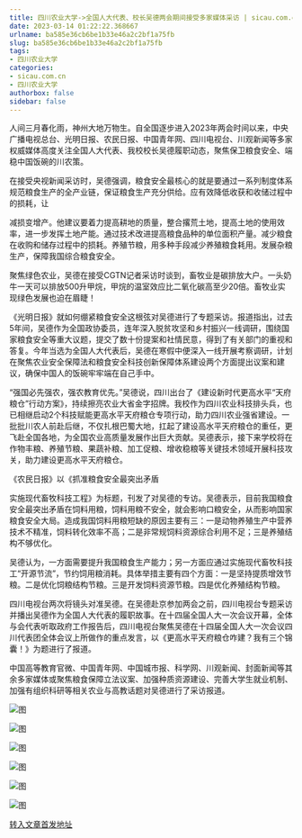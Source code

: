 ```yaml
---
title: 四川农业大学->全国人大代表、校长吴德两会期间接受多家媒体采访 | sicau.com.cn
date: 2023-03-14 01:22:22.368667
urlname: ba585e36cb6be1b33e46a2c2bf1a75fb
slug: ba585e36cb6be1b33e46a2c2bf1a75fb
tags: 
- 四川农业大学
categories:
- sicau.com.cn
- 四川农业大学
authorbox: false
sidebar: false
---
```

人间三月春化雨，神州大地万物生。自全国逐步进入2023年两会时间以来，中央广播电视总台、光明日报、农民日报、中国青年网、四川电视台、川观新闻等多家权威媒体高度关注全国人大代表、我校校长吴德履职动态，聚焦保卫粮食安全、端稳中国饭碗的川农策。  

在接受央视新闻采访时，吴德强调，粮食安全最核心的就是要通过一系列制度体系规范粮食生产的全产业链，保证粮食生产充分供给。应有效降低收获和收储过程中的损耗，让
<!--more-->
减损变增产。他建议要着力提高耕地的质量，整合撂荒土地，提高土地的使用效率，进一步发挥土地产能。通过技术改进提高粮食品种的单位面积产量。减少粮食在收购和储存过程中的损耗。养殖节粮，用多种手段减少养殖粮食耗用。发展杂粮生产，保障我国综合粮食安全。

聚焦绿色农业，吴德在接受CGTN记者采访时谈到，畜牧业是碳排放大户。一头奶牛一天可以排放500升甲烷，甲烷的温室效应比二氧化碳高至少20倍。畜牧业实现绿色发展也迫在眉睫！

《光明日报》就如何绷紧粮食安全这根弦对吴德进行了专题采访。报道指出，过去5年间，吴德作为全国政协委员，连年深入脱贫攻坚和乡村振兴一线调研，围绕国家粮食安全等重大议题，提交了数十份提案和社情民意，得到了有关部门的重视和答复。今年当选为全国人大代表后，吴德在寒假中便深入一线开展考察调研，计划在聚焦农业安全保障法和粮食安全科技创新保障体系建设两个方面提出议案和建议，确保中国人的饭碗牢牢端在自己手中。

“强国必先强农，强农教育优先。”吴德说，四川出台了《建设新时代更高水平“天府粮仓”行动方案》，持续擦亮农业大省金字招牌。我校作为四川农业科技排头兵，也已相继启动2个科技赋能更高水平天府粮仓专项行动，助力四川农业强省建设。一批批川农人前赴后继，不仅扎根巴蜀大地，扛起了建设高水平天府粮仓的重任，更飞赴全国各地，为全国农业高质量发展作出巨大贡献。吴德表示，接下来学校将在作物丰粮、养殖节粮、果蔬补粮、加工促粮、增收稳粮等关键技术领域开展科技攻关，助力建设更高水平天府粮仓。

《农民日报》以《抓准粮食安全最突出矛盾

实施现代畜牧科技工程》为标题，刊发了对吴德的专访。吴德表示，目前我国粮食安全最突出矛盾在饲料用粮，饲料用粮不安全，就会影响口粮安全，从而影响国家粮食安全大局。造成我国饲料用粮短缺的原因主要有三：一是动物养殖生产中营养技术不精准，饲料转化效率不高；二是非常规饲料资源综合利用不足；三是养殖结构不够优化。

吴德认为，一方面需要提升我国粮食生产能力；另一方面应通过实施现代畜牧科技工“开源节流”，节约饲用粮消耗。具体举措主要有四个方面：一是坚持提质增效节粮。二是优化饲粮结构节粮。三是开发饲料资源节粮。四是优化养殖结构节粮。

四川电视台两次将镜头对准吴德。在吴德赴京参加两会之前，四川电视台专题采访并播出吴德作为全国人大代表的履职故事。在十四届全国人大一次会议开幕，全体与会代表听取政府工作报告后，四川电视台聚焦吴德在十四届全国人大一次会议四川代表团全体会议上所做作的重点发言，以《更高水平天府粮仓咋建？我有三个锦囊！》为题进行了报道。

中国高等教育官微、中国青年网、中国城市报、科学网、川观新闻、封面新闻等其余多家媒体或聚焦粮食保障立法议案、加强种质资源建设、完善大学生就业机制、加强有组织科研等相关农业与高教话题对吴德进行了采访报道。

![图](https://news.sicau.edu.cn/__local/D/15/B3/2D94218AF66BD3FFC3710596251_EA13DC70_31E77.png)

![图](https://news.sicau.edu.cn/__local/6/A0/DA/9DE798215A60E6FEE8F00989623_BDBB5536_22D83.png)

![图](https://news.sicau.edu.cn/__local/6/D6/CB/5A7CB78C29FCAD4F50151A2A83A_E781709B_3EF94.png)

![图](https://news.sicau.edu.cn/__local/B/0A/5F/46242E77FDE16C7D6A289F9D15C_5E5FB775_41555.png)

![图](https://news.sicau.edu.cn/__local/9/1A/66/67C2E9E0168D368CC6491321B64_CBA80458_2B786.png)

![图](https://news.sicau.edu.cn/__local/4/CB/DD/311FC3EA12DF8AE62DA87273668_5152068A_7F159.png)

[转入文章首发地址](https://news.sicau.edu.cn/info/1135/71355.htm)